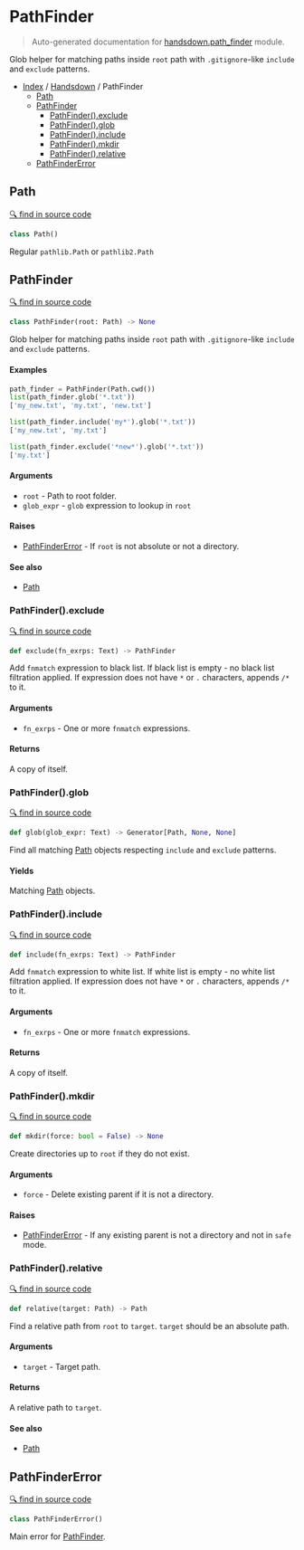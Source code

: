 # PathFinder

> Auto-generated documentation for [handsdown.path_finder](https://github.com/vemel/handsdown/blob/master/handsdown/path_finder.py) module.

Glob helper for matching paths inside `root` path with `.gitignore`-like
`include` and `exclude` patterns.

- [Index](../README.md#modules) / [Handsdown](index.md#handsdown) / PathFinder
  - [Path](#path)
  - [PathFinder](#pathfinder)
    - [PathFinder().exclude](#pathfinderexclude)
    - [PathFinder().glob](#pathfinderglob)
    - [PathFinder().include](#pathfinderinclude)
    - [PathFinder().mkdir](#pathfindermkdir)
    - [PathFinder().relative](#pathfinderrelative)
  - [PathFinderError](#pathfindererror)

## Path

[🔍 find in source code](https://github.com/vemel/handsdown/blob/master/handsdown/path_finder.py#L24)

```python
class Path()
```

Regular `pathlib.Path` or `pathlib2.Path`

## PathFinder

[🔍 find in source code](https://github.com/vemel/handsdown/blob/master/handsdown/path_finder.py#L30)

```python
class PathFinder(root: Path) -> None
```

Glob helper for matching paths inside `root` path with `.gitignore`-like
`include` and `exclude` patterns.

#### Examples

```python
path_finder = PathFinder(Path.cwd())
list(path_finder.glob('*.txt'))
['my_new.txt', 'my.txt', 'new.txt']

list(path_finder.include('my*').glob('*.txt'))
['my_new.txt', 'my.txt']

list(path_finder.exclude('*new*').glob('*.txt'))
['my.txt']
```

#### Arguments

- `root` - Path to root folder.
- `glob_expr` - `glob` expression to lookup in `root`

#### Raises

- [PathFinderError](#pathfindererror) - If `root` is not absolute or not a directory.

#### See also

- [Path](#path)

### PathFinder().exclude

[🔍 find in source code](https://github.com/vemel/handsdown/blob/master/handsdown/path_finder.py#L97)

```python
def exclude(fn_exrps: Text) -> PathFinder
```

Add `fnmatch` expression to black list.
If black list is empty - no black list filtration applied.
If expression does not have `*` or `.` characters, appends `/*` to it.

#### Arguments

- `fn_exrps` - One or more `fnmatch` expressions.

#### Returns

A copy of itself.

### PathFinder().glob

[🔍 find in source code](https://github.com/vemel/handsdown/blob/master/handsdown/path_finder.py#L142)

```python
def glob(glob_expr: Text) -> Generator[Path, None, None]
```

Find all matching [Path](#path) objects respecting `include` and
`exclude` patterns.

#### Yields

Matching [Path](#path) objects.

### PathFinder().include

[🔍 find in source code](https://github.com/vemel/handsdown/blob/master/handsdown/path_finder.py#L76)

```python
def include(fn_exrps: Text) -> PathFinder
```

Add `fnmatch` expression to white list.
If white list is empty - no white list filtration applied.
If expression does not have `*` or `.` characters, appends `/*` to it.

#### Arguments

- `fn_exrps` - One or more `fnmatch` expressions.

#### Returns

A copy of itself.

### PathFinder().mkdir

[🔍 find in source code](https://github.com/vemel/handsdown/blob/master/handsdown/path_finder.py#L189)

```python
def mkdir(force: bool = False) -> None
```

Create directories up to `root` if they do not exist.

#### Arguments

- `force` - Delete existing parent if it is not a directory.

#### Raises

- [PathFinderError](#pathfindererror) - If any existing parent is not a directory and not in `safe` mode.

### PathFinder().relative

[🔍 find in source code](https://github.com/vemel/handsdown/blob/master/handsdown/path_finder.py#L160)

```python
def relative(target: Path) -> Path
```

Find a relative path from `root` to `target`.
`target` should be an absolute path.

#### Arguments

- `target` - Target path.

#### Returns

A relative path to `target`.

#### See also

- [Path](#path)

## PathFinderError

[🔍 find in source code](https://github.com/vemel/handsdown/blob/master/handsdown/path_finder.py#L18)

```python
class PathFinderError()
```

Main error for [PathFinder](#pathfinder).
